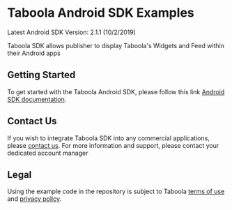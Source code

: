 # Taboola Android SDK Examples

Latest Android SDK Version: 2.1.1 (10/2/2019)

Taboola SDK allows publisher to display Taboola's Widgets and Feed within their Android apps

## Getting Started
To get started with the Taboola Android SDK, please follow this link [Android SDK documentation](https://sdk.taboola.com/docs/taboola-android-sdk-install?ref=github).

## Contact Us
If you wish to integrate Taboola SDK into any commercial applications, please [contact us](https://www.taboola.com/contact?ref=taboola_sdk_github_examples).
For more information and support, please contact your dedicated account manager

## Legal
Using the example code in the repository is subject to Taboola [terms of use](https://www.taboola.com/terms-of-use) and [privacy policy](https://www.taboola.com/privacy-policy).
